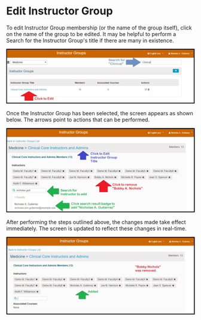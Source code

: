 # Edit Instructor Group

To edit Instructor Group membership \(or the name of the group itself\), click on the name of the group to be edited. It may be helpful to perform a Search for the Instructor Group's title if there are many in existence.

![](../.gitbook/assets/edit_instructor_group_1.jpg)

Once the Instructor Group has been selected, the screen appears as shown below. The arrows point to actions that can be performed.

![](../.gitbook/assets/edit_instructor_group_2.jpg)

After performing the steps outlined above, the changes made take effect immediately. The screen is updated to reflect these changes in real-time.

![](../.gitbook/assets/edit_instructor_group_3.jpg)

